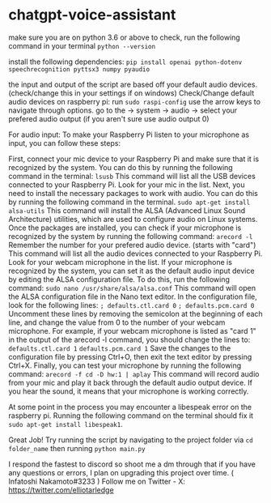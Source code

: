 # chatgpt-voice-assistant

make sure you are on python 3.6 or above
to check, run the following command in your terminal `python --version`

install the following dependencies:
`pip install openai python-dotenv speechrecognition pyttsx3 numpy pyaudio`


the input and output of the script are based off your default audio devices. (check/change this in your settings if on windows)
Check/Change default audio devices on raspberry pi:
run `sudo raspi-config`
use the arrow keys to navigate through options. go to the -> system -> audio -> select your prefered audio output (if you aren't sure use audio output 0)

For audio input:
To make your Raspberry Pi listen to your microphone as input, you can follow these steps:

First, connect your mic device to your Raspberry Pi and make sure that it is recognized by the system. You can do this by running 
the following command in the terminal:
`lsusb`
This command will list all the USB devices connected to your Raspberry Pi. Look for your mic in the list.
Next, you need to install the necessary packages to work with audio. You can do this by running the following command in the terminal.
`sudo apt-get install alsa-utils`
This command will install the ALSA (Advanced Linux Sound Architecture) utilities, which are used to configure audio on Linux systems.
Once the packages are installed, you can check if your microphone is recognized by the system by running the following command:
`arecord -l`
Remember the number for your prefered audio device. (starts with "card") 
This command will list all the audio devices connected to your Raspberry Pi. Look for your webcam microphone in the list.
If your microphone is recognized by the system, you can set it as the default audio input device by editing the ALSA configuration 
file. To do this, run the following command:
`sudo nano /usr/share/alsa/alsa.conf`
This command will open the ALSA configuration file in the Nano text editor.
In the configuration file, look for the following lines:
`; defaults.ctl.card 0`
`; defaults.pcm.card 0`
Uncomment these lines by removing the semicolon at the beginning of each line, and change the value from 0 to the number of your 
webcam microphone. For example, if your webcam microphone is listed as "card 1" in the output of the arecord -l command, you should change the lines to:
`defaults.ctl.card 1`
`defaults.pcm.card 1`
Save the changes to the configuration file by pressing Ctrl+O, then exit the text editor by pressing Ctrl+X.
Finally, you can test your microphone by running the following command:
`arecord -f cd -D hw:1 | aplay`
This command will record audio from your mic and play it back through the default audio output device. If you hear 
the sound, it means that your microphone is working correctly.

At some point in the process you may encounter a libespeak error on the raspberry pi. Running the following command on the terminal should fix it `sudo apt-get install libespeak1`.

Great Job! Try running the script by navigating to the project folder via `cd folder_name` then running `python main.py`


I respond the fastest to discord so shoot me a dm through that if you have any questions or errors, I plan on upgrading this project over time. ( Infatoshi Nakamoto#3233 )
Follow me on Twitter - X: https://twitter.com/elliotarledge
